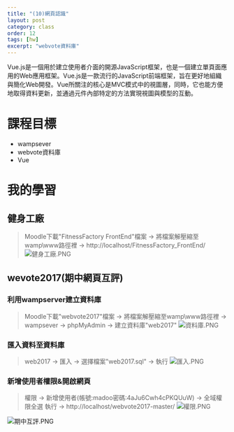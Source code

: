```yaml
---
title: "(10)網頁認識"
layout: post
category: class
order: 12
tags: [hw]
excerpt: "webvote資料庫"
---
```

Vue.js是一個用於建立使用者介面的開源JavaScript框架，也是一個建立單頁面應用的Web應用框架。Vue.js是一款流行的JavaScript前端框架，旨在更好地組織與簡化Web開發。Vue所關注的核心是MVC模式中的視圖層，同時，它也能方便地取得資料更新，並通過元件內部特定的方法實現視圖與模型的互動。

# 課程目標
- wampsever
- webvote資料庫
- Vue

# 我的學習

## 健身工廠
> Moodle下載"FitnessFactory FrontEnd"檔案 → 將檔案解壓縮至wamp\www路徑裡 → http://localhost/FitnessFactory_FrontEnd/
![健身工廠.PNG](https://ooo.0o0.ooo/2017/11/25/5a191bb86fe0e.png)

## wevote2017(期中網頁互評)

### 利用wampserver建立資料庫 
> Moodle下載"webvote2017"檔案 → 將檔案解壓縮至wamp\www路徑裡 → wampsever → phpMyAdmin → 建立資料庫"web2017"
![資料庫.PNG](https://ooo.0o0.ooo/2017/11/25/5a191a7717f8d.png)

### 匯入資料至資料庫
> web2017 → 匯入 → 選擇檔案"web2017.sql" → 執行
![匯入.PNG](https://ooo.0o0.ooo/2017/11/25/5a191a772c622.png)

### 新增使用者權限&開啟網頁
> 權限 → 新增使用者(帳號:madoo密碼:4aJu6Cwh4cPKQUuW) → 全域權限全選 執行 → http://localhost/webvote2017-master/
![權限.PNG](https://ooo.0o0.ooo/2017/11/25/5a191a7734c5e.png)

![期中互評.PNG](https://ooo.0o0.ooo/2017/11/25/5a191bb7ee09f.png)




[1]: https://github.com/        "GitHub"
[2]: https://pages.github.com/  "GitHub Pages"
[3]: https://jekyllrb.com/      "Jekyll"
[4]: http://markdown.tw         "Markdown文件"
[5]: http://dillinger.io/       "Dillinger"









